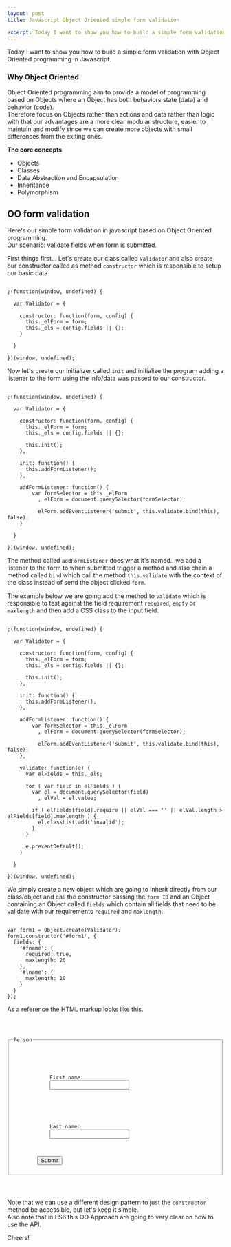 ```yaml
---
layout: post
title: Javascript Object Oriented simple form validation

excerpt: Today I want to show you how to build a simple form validation with Object Oriented programming in Javascript.
---
```


Today I want to show you how to build a simple form validation with Object Oriented programming in Javascript.

### Why Object Oriented

Object Oriented programming aim to provide a model of programming based on Objects where an Object has both behaviors state (data) and behavior (code). <br>
Therefore focus on Objects rather than actions and data rather than logic with that our advantages are a more clear modular structure, easier to maintain and modify since we can create more objects with small differences from the exiting ones.

**The core concepts**

- Objects
- Classes
- Data Abstraction and Encapsulation
- Inheritance
- Polymorphism


## OO form validation

Here's our simple form validation in javascript based on Object Oriented programming. <br>
Our scenario: validate fields when form is submitted.

First things first... Let's create our class called `Validator` and also create our constructor called as method `constructor` which is responsible to setup our basic data.

<pre><code data-language="Javascript">
;(function(window, undefined) {
  
  var Validator = {
    
    constructor: function(form, config) {
      this._elForm = form;
      this._els = config.fields || {};
    }
  
  }
  
})(window, undefined);
</code></pre>

Now let's create our initializer called `init` and initialize the program adding a listener to the form using the info/data was passed to our constructor. <br>

<pre><code data-language="Javascript">
;(function(window, undefined) {
  
  var Validator = {
    
    constructor: function(form, config) {
      this._elForm = form;
      this._els = config.fields || {};
      
      this.init();
    },
    
    init: function() {
      this.addFormListener();
    },
    
    addFormListener: function() {
        var formSelector = this._elForm
          , elForm = document.querySelector(formSelector);
          
          elForm.addEventListener('submit', this.validate.bind(this), false);
    }
  
  }
  
})(window, undefined);
</code></pre>

The method called `addFormListener` does what it's named.. we add a listener to the form to when submitted trigger a method and also chain a method called `bind` which call the method `this.validate` with the context of the class instead of send the object clicked `form`.

The example below we are going add the method to `validate` which is responsible to test against the field requirement `required`, `empty` or `maxlength` and then add a CSS class to the input field.

<pre><code data-language="Javascript">
;(function(window, undefined) {
  
  var Validator = {
    
    constructor: function(form, config) {
      this._elForm = form;
      this._els = config.fields || {};
      
      this.init();
    },
    
    init: function() {
      this.addFormListener();
    },
    
    addFormListener: function() {
        var formSelector = this._elForm
          , elForm = document.querySelector(formSelector);
          
          elForm.addEventListener('submit', this.validate.bind(this), false);
    },
    
    validate: function(e) {
      var elFields = this._els;
      
      for ( var field in elFields ) {
        var el = document.querySelector(field)
          , elVal = el.value;
          
        if ( elFields[field].require || elVal === '' || elVal.length > elFields[field].maxlength ) {
          el.classList.add('invalid');
        }
      }
      
      e.preventDefault();
    }
  
  }
  
})(window, undefined);
</code></pre>

We simply create a new object which are going to inherit directly from our class/object and call the constructor passing the `form ID` and an Object containing an Object called `fields` which contain all fields that need to be validate with our requirements `required` and `maxlength`.

<pre><code data-language="Javascript">
var form1 = Object.create(Validator);
form1.constructor('#form1', {
  fields: {
    '#fname': {
      required: true,
      maxlength: 20
    },
    '#lname': {
      maxlength: 10
    }
  }
});
</code></pre>

As a reference the HTML markup looks like this.

<pre><code data-language="html">
<form id="form1">
    <fieldset>
        <legend>Person</legend>
        <p>
            <label for="fname">First name:</label>
            <input type="text" name="fname" id="fname" />
        </p>
        <p>
            <label for="lname">Last name:</label>
            <input type="text" name="fname" id="lname" />
        </p>
        <input type="submit" name="submit" class="submit" value="Submit" />
    </fieldset>
</form>
</code></pre>

Note that we can use a different design pattern to just the `constructor` method be accessible, but let's keep it simple. <br>
Also note that in ES6 this OO Approach are going to very clear on how to use the API.

Cheers!